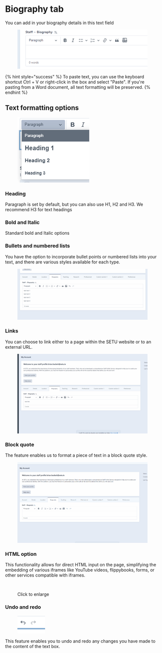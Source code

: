 # Biography tab

You can add in your biography details in this text field

<figure><img src=".gitbook/assets/bio.png" alt=""><figcaption></figcaption></figure>

{% hint style="success" %}
To paste text, you can use the keyboard shortcut Ctrl + V or right-click in the box and select "Paste". If you're pasting from a Word document, all text formatting will be preserved.
{% endhint %}

## Text formatting options&#x20;

<figure><img src=".gitbook/assets/staff-text.png" alt=""><figcaption></figcaption></figure>

### Heading&#x20;

Paragraph is set by default, but you can also use H1, H2 and H3. We recommend H3 for text headings&#x20;

### Bold and Italic

Standard bold and Italic options&#x20;

### Bullets and numbered lists&#x20;

You have the option to incorporate bullet points or numbered lists into your text, and there are various styles available for each type.

<figure><img src=".gitbook/assets/staff-lists.gif" alt=""><figcaption></figcaption></figure>

### Links&#x20;

You can choose to link either to a page within the SETU website or to an external URL.

<figure><img src=".gitbook/assets/staff-links.gif" alt=""><figcaption></figcaption></figure>

### Block quote&#x20;

The feature enables us to format a piece of text in a block quote style.



<figure><img src=".gitbook/assets/staff-blockquote.gif" alt=""><figcaption></figcaption></figure>

### HTML option&#x20;

This functionality allows for direct HTML input on the page, simplifying the embedding of various iframes like YouTube videos, flippybooks, forms, or other services compatible with iframes.



<figure><img src=".gitbook/assets/staff-embed.gif" alt=""><figcaption><p>Click to enlarge</p></figcaption></figure>

### Undo and redo&#x20;

<figure><img src=".gitbook/assets/undo.png" alt=""><figcaption></figcaption></figure>

This feature enables you to undo and redo any changes you have made to the content of the text box.
